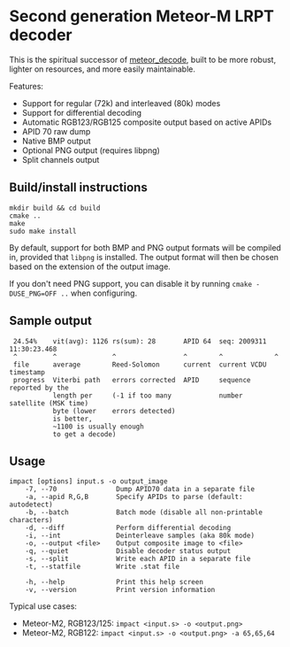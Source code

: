 Second generation Meteor-M LRPT decoder
=======================================

This is the spiritual successor of
[meteor_decode](https://github.com/dbdexter-dev/meteor_decode), built to be more
robust, lighter on resources, and more easily maintainable.

Features:
- Support for regular (72k) and interleaved (80k) modes
- Support for differential decoding
- Automatic RGB123/RGB125 composite output based on active APIDs
- APID 70 raw dump
- Native BMP output
- Optional PNG output (requires libpng)
- Split channels output


Build/install instructions
--------------------------

```
mkdir build && cd build
cmake ..
make
sudo make install
```

By default, support for both BMP and PNG output formats will be compiled in,
provided that `libpng` is installed.
The output format will then be chosen based on the extension of the output image.

If you don't need PNG support, you can disable it by running
`cmake -DUSE_PNG=OFF ..` when configuring.


Sample output
-------------
```
 24.54%    vit(avg): 1126 rs(sum): 28       APID 64  seq: 2009311  11:30:23.468
 ^         ^              ^                 ^        ^             ^
 file      average        Reed-Solomon      current  current VCDU  timestamp
 progress  Viterbi path   errors corrected  APID     sequence      reported by the
           length per     (-1 if too many            number        satellite (MSK time)
           byte (lower    errors detected)
           is better,
           ~1100 is usually enough
           to get a decode)
```


Usage
-----

```
impact [options] input.s -o output_image
	-7, --70               Dump APID70 data in a separate file
	-a, --apid R,G,B       Specify APIDs to parse (default: autodetect)
	-b, --batch            Batch mode (disable all non-printable characters)
	-d, --diff             Perform differential decoding
	-i, --int              Deinterleave samples (aka 80k mode)
	-o, --output <file>    Output composite image to <file>
	-q, --quiet            Disable decoder status output
	-s, --split            Write each APID in a separate file
	-t, --statfile         Write .stat file

	-h, --help             Print this help screen
	-v, --version          Print version information
```

Typical use cases:
- Meteor-M2, RGB123/125: `impact <input.s> -o <output.png>`
- Meteor-M2, RGB122: `impact <input.s> -o <output.png> -a 65,65,64`
